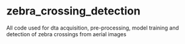 # zebra_crossing_detection
All code used for dta acquisition, pre-processing, model training and detection of zebra crossings from aerial images
